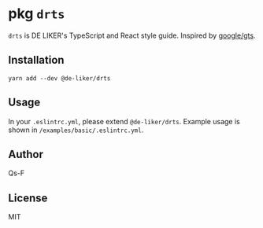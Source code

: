 # pkg `drts`

`drts` is DE LIKER's TypeScript and React style guide. Inspired by [google/gts](https://github.com/google/gts).

## Installation

```
yarn add --dev @de-liker/drts
```

## Usage

In your `.eslintrc.yml`, please extend `@de-liker/drts`. Example usage is shown in `/examples/basic/.eslintrc.yml`.

## Author

Qs-F

## License

MIT
